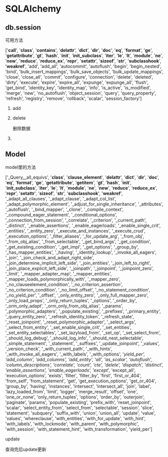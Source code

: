 # SQLAlchemy



## db.session

可用方法

['__call__', '__class__', '__contains__', '__delattr__', '__dict__', '__dir__', '__doc__', '__eq__', '__format__', '__ge__', '__getattribute__', '__gt__', '__hash__', '__init__', '__init_subclass__', '__iter__', '__le__', '__lt__', '__module__', '__ne__', '__new__', '__reduce__', '__reduce_ex__', '__repr__', '__setattr__', '__sizeof__', '__str__', '__subclasshook__', '__weakref__', 'add', 'add_all', 'autocommit', 'autoflush', 'begin', 'begin_nested', 'bind', 'bulk_insert_mappings', 'bulk_save_objects', 'bulk_update_mappings', 'close', 'close_all', 'commit', 'configure', 'connection', 'delete', 'deleted', 'dirty', 'execute', 'expire', 'expire_all', 'expunge', 'expunge_all', 'flush', 'get_bind', 'identity_key', 'identity_map', 'info', 'is_active', 'is_modified', 'merge', 'new', 'no_autoflush', 'object_session', 'query', 'query_property', 'refresh', 'registry', 'remove', 'rollback', 'scalar', 'session_factory']

1. add

2. delete

   删除数据

3. 

## Model

model里的方法

['_Query__all_equivs', '__class__', '__clause_element__', '__delattr__', '__dict__', '__dir__', '__doc__', '__eq__', '__format__', '__ge__', '__getattribute__', '__getitem__', '__gt__', '__hash__', '__init__', '__init_subclass__', '__iter__', '__le__', '__lt__', '__module__', '__ne__', '__new__', '__reduce__', '__reduce_ex__', '__repr__', '__setattr__', '__sizeof__', '__str__', '__subclasshook__', '__weakref__', '_adapt_all_clauses', '_adapt_clause', '_adapt_col_list', '_adapt_polymorphic_element', '_adjust_for_single_inheritance', '_attributes', '_autoflush', '_bind_mapper', '_clone', '_compile_context', '_compound_eager_statement', '_conditional_options', '_connection_from_session', '_correlate', '_criterion', '_current_path', '_distinct', '_enable_assertions', '_enable_eagerloads', '_enable_single_crit', '_entities', '_entity_zero', '_execute_and_instances', '_execute_crud', '_execution_options', '_filter_aliases', '_for_update_arg', '_from_obj', '_from_obj_alias', '_from_selectable', '_get_bind_args', '_get_condition', '_get_existing_condition', '_get_impl', '_get_options', '_group_by', '_has_mapper_entities', '_having', '_identity_lookup', '_invoke_all_eagers', '_join', '_join_check_and_adapt_right_side', '_join_determine_implicit_left_side', '_join_entities', '_join_left_to_right', '_join_place_explicit_left_side', '_joinpath', '_joinpoint', '_joinpoint_zero', '_limit', '_mapper_adapter_map', '_mapper_entities', '_mapper_loads_polymorphically_with', '_mapper_zero', '_no_clauseelement_condition', '_no_criterion_assertion', '_no_criterion_condition', '_no_limit_offset', '_no_statement_condition', '_no_yield_per', '_offset', '_only_entity_zero', '_only_full_mapper_zero', '_only_load_props', '_only_return_tuples', '_options', '_order_by', '_orm_only_adapt', '_orm_only_from_obj_alias', '_params', '_polymorphic_adapters', '_populate_existing', '_prefixes', '_primary_entity', '_query_entity_zero', '_refresh_identity_token', '_refresh_state', '_reset_joinpoint', '_reset_polymorphic_adapter', '_select_args', '_select_from_entity', '_set_enable_single_crit', '_set_entities', '_set_entity_selectables', '_set_lazyload_from', '_set_op', '_set_select_from', '_should_log_debug', '_should_log_info', '_should_nest_selectable', '_simple_statement', '_statement', '_suffixes', '_update_joinpoint', '_values', '_version_check', '_with_current_path', '_with_hints', '_with_invoke_all_eagers', '_with_labels', '_with_options', '_yield_per', 'add_column', 'add_columns', 'add_entity', 'all', 'as_scalar', 'autoflush', 'column_descriptions', 'correlate', 'count', 'cte', 'delete', 'dispatch', 'distinct', 'enable_assertions', 'enable_eagerloads', 'except_', 'except_all', 'execution_options', 'exists', 'filter', 'filter_by', 'first', 'first_or_404', 'from_self', 'from_statement', 'get', 'get_execution_options', 'get_or_404', 'group_by', 'having', 'instances', 'intersect', 'intersect_all', 'join', 'label', 'lazy_loaded_from', 'limit', 'logger', 'merge_result', 'offset', 'one', 'one_or_none', 'only_return_tuples', 'options', 'order_by', 'outerjoin', 'paginate', 'params', 'populate_existing', 'prefix_with', 'reset_joinpoint', 'scalar', 'select_entity_from', 'select_from', 'selectable', 'session', 'slice', 'statement', 'subquery', 'suffix_with', 'union', 'union_all', 'update', 'value', 'values', 'whereclause', 'with_entities', 'with_for_update', 'with_hint', 'with_labels', 'with_lockmode', 'with_parent', 'with_polymorphic', 'with_session', 'with_statement_hint', 'with_transformation', 'yield_per']



update 

查询完后update更新